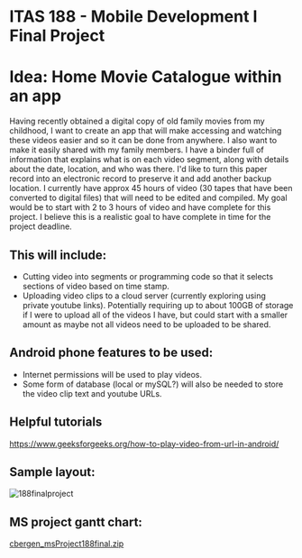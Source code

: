 
# **ITAS 188 - Mobile Development I Final Project**

# **Idea: Home Movie Catalogue within an app**

Having recently obtained a digital copy of old family movies from my childhood, I want to create an app that will make accessing and watching these videos easier and so it can be done from anywhere. I also want to make it easily shared with my family members. I have a binder full of information that explains what is on each video segment, along with details about the date, location, and who was there. I'd like to turn this paper record into an electronic record to preserve it and add another backup location. I currently have approx 45 hours of video (30 tapes that have been converted to digital files) that will need to be edited and compiled. My goal would be to start with 2 to 3 hours of video and have complete for this project. I believe this is a realistic goal to have complete in time for the project deadline.

## This will include: 
 - Cutting video into segments or programming code so that it selects sections of video based on time stamp.
 - Uploading video clips to a cloud server (currently exploring using private youtube links). Potentially requiring up to about 100GB of storage if I were to upload all of the videos I have, but could start with a smaller amount as maybe not all videos need to be uploaded to be shared.
  
## Android phone features to be used:
 - Internet permissions will be used to play videos.
 - Some form of database (local or mySQL?) will also be needed to store the video clip text and youtube URLs.

## Helpful tutorials
https://www.geeksforgeeks.org/how-to-play-video-from-url-in-android/

## Sample layout:
  ![188finalproject](https://user-images.githubusercontent.com/119395443/224820814-874ba94e-9411-4c73-839f-29faa75a872b.png)
  
## MS project gantt chart:  
[cbergen_msProject188final.zip](https://github.com/christinebergen/itas188FinalProject/files/10969923/cbergen_msProject188final.zip)
